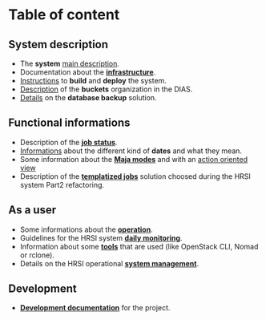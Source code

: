 # Table of content

## System description

* The **system** [main description](system.md).
* Documentation about the **[infrastructure](infra.md)**.
* [Instructions](build_and_deploy.md)  to **build** and **deploy** the system.
* [Description](buckets.md) of the **buckets** organization in the DIAS.
* [Details](backup.md) on the **database backup** solution.

## Functional informations

* Description of the **[job status](job_status.md)**.
* [Informations](dates.md) about the different kind of **dates** and what they
  mean.
* Some information about the **[Maja modes](maja_modes.md)** and with an [action
  oriented view](maja_modes_action_oriented_view.md)
* Description of the **[templatized jobs](hrsi_components_templates.md)** solution 
  choosed during the HRSI system Part2 refactoring.

## As a user

* Some informations about the **[operation](operation.md)**.
* Guidelines for the HRSI system **[daily monitoring](system_daily_monitoring.md)**.
* Information about some **[tools](tools.md)** that are used (like OpenStack
  CLI, Nomad or rclone).
* Details on the HRSI operational **[system management](operational_system_update.md)**.

## Development

* **[Development documentation](dev.md)** for the project.

